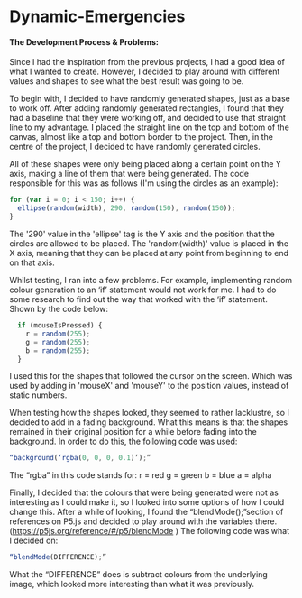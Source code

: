 # Dynamic-Emergencies

#### The Development Process & Problems:

Since I had the inspiration from the previous projects, I had a good
idea of what I wanted to create. However, I decided to play around with
different values and shapes to see what the best result was going to be.

To begin with, I decided to have randomly generated shapes, just as a base to work off.
After adding randomly generated rectangles, I found that they had a baseline that they were working off, and decided to use that straight line to my advantage.
I placed the straight line on the top and bottom of the canvas, almost like a top and bottom border to the project. Then, in the centre of the project, I decided to have randomly generated circles.

All of these shapes were only being placed along a certain point on the Y axis, making a line of them that were being generated. The code responsible for this was as follows (I'm using the circles as an example):

```javascript
for (var i = 0; i < 150; i++) {
  ellipse(random(width), 290, random(150), random(150));
}
```

The '290' value in the 'ellipse' tag is the Y axis and the position that the circles are allowed to be placed. The 'random(width)' value is placed in the X axis, meaning that they can be placed at any point from beginning to end on that axis.


Whilst testing, I ran into a few problems. For example, implementing
random colour generation to an ‘if’ statement would not work for me.
I had to do some research to find out the way that worked with the ‘if’
statement.
Shown by the code below:

```javascript
  if (mouseIsPressed) {
    r = random(255);
    g = random(255);
    b = random(255);
  }
```

I used this for the shapes that followed the cursor on the screen.
Which was used by adding in 'mouseX' and 'mouseY' to the position
values, instead of static numbers.

When testing how the shapes looked, they seemed to rather lacklustre,
so I decided to add in a fading background. What this means is that
the shapes remained in their original position for a while before
fading into the background.
In order to do this, the following code was used:

```javascript
“background(‘rgba(0, 0, 0, 0.1)’);”
```

The “rgba” in this code stands for:
r = red
g = green
b = blue
a = alpha

Finally, I decided that the colours that were being generated were
not as interesting as I could make it, so I looked into some options
of how I could change this.
After a while of looking, I found the “blendMode();”section of
references on P5.js and decided to play around with the variables
there.
(https://p5js.org/reference/#/p5/blendMode )
The following code was what I decided on:

```javascript
“blendMode(DIFFERENCE);”
```

What the “DIFFERENCE” does is subtract colours from the underlying
image, which looked more interesting than what it was previously.
